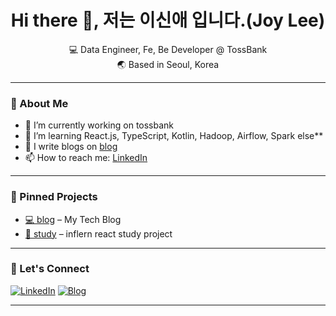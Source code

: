 <h1 align="center">Hi there 👋, 저는 이신애 입니다.(Joy Lee)</h1>
<p align="center">
  💻 Data Engineer, Fe, Be Developer @ TossBank <br/>
  🌏 Based in Seoul, Korea <br/>
</p>

---

### 🧭 About Me

- 🔭 I’m currently working on tossbank
- 🌱 I’m learning React.js, TypeScript, Kotlin, Hadoop, Airflow, Spark else**
- 📝 I write blogs on [blog]([https://devblog-frontend-joylee.vercel.app/])
- 📫 How to reach me: [LinkedIn](https://www.linkedin.com/in/%EC%8B%A0%EC%95%A0-%EC%9D%B4-04a253227/)

---

### 📌 Pinned Projects

- [💻 blog](https://github.com/joylee95912/devblog-frontend) – My Tech Blog  
- [📘 study](https://github.com/joylee95912/react-study-emotion-diary) – inflern react study project  

---

### 🤝 Let's Connect

[![LinkedIn](https://img.shields.io/badge/-LinkedIn-0A66C2?style=flat&logo=linkedin&logoColor=fff)](https://www.linkedin.com/in/%EC%8B%A0%EC%95%A0-%EC%9D%B4-04a253227/)
[![Blog](https://img.shields.io/badge/-Blog-000000?style=flat&logo=githubpages&logoColor=white)](https://devblog-frontend-joylee.vercel.app/)


---
